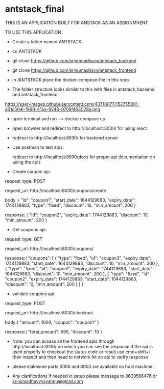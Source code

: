 # antstack_final

THIS IS AN APPLICATION BUILT FOR ANSTACK AS AN ASSIGNMNENT

TO USE THIS APPLICATION :

* Create a folder named ANTSTACK

* cd ANTSTACK

* git clone https://github.com/srinumadhavv/antstack_backend

* git clone https://github.com/srinumadhavv/antstack_frontend

* in /ANTSTACK place the docker-compose-file in this repo 

* The folder structure looks similar to this with files in antstack_backend and antstack_frontend

https://user-images.githubusercontent.com/43718077/152755801-a61c5fe6-f896-41ba-9246-9709f463028a.png
    
* open terminal and run --> docker compose up

* open browser and redirect to http://localhost:3000/ for using react 

* redirect to http://localhost:8000/ for backend server

*  Use postman to test apis:

    redirect to http://localhost:8000/docs for proper api documentation on using the apis
    
*  Create coupon api:

request_type: POST

request_url: http://localhost:8000/coupons/create

body: {
  "id": "coupon1",
  "start_date": 1644129883,
  "expiry_date": 1744129883,
  "type": "fixed",
  "discount": 10,
  "min_amount": 200
}

response: {
    "id": "coupon2",
    "expiry_date": 1744129883,
    "discount": 10,
    "min_amount": 200
}

* Get coupons api:

request_type: GET

request_url: http://localhost:8000/coupons/

response:{
    "coupons": [
        {
            "type": "fixed",
            "id": "coupon3",
            "expiry_date": 1744129883,
            "start_date": 1644129883,
            "discount": 10,
            "min_amount": 200
        },
        {
            "type": "fixed",
            "id": "coupon1",
            "expiry_date": 1744129883,
            "start_date": 1644129883,
            "discount": 10,
            "min_amount": 200
        },
        {
            "type": "fixed",
            "id": "coupon2",
            "expiry_date": 1744129883,
            "start_date": 1644129883,
            "discount": 10,
            "min_amount": 200
        }
    ]
}

*  validate coupons api

request_type: POST

request_url: http://localhost:8000/checkout

body:{
  "amount": 1000,
  "coupon": "coupon1"
}

response:{
    "total_amount": 990,
    "discount": 10
}

* Note: you can access all the frontend apis through http://localhost:3000/ on which you can see the response if the api is used properly to checkout the status code or result use cmd+shift+i then inspect and then head to network hit on api to verify response 

 * please makesure ports 3000 and 8000 are available on host machine.

* Any clarifications if needed in setup please message to 8639566476 or srinumadhavvysyaraju@gmail.com

